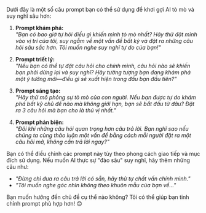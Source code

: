 Dưới đây là một số câu prompt bạn có thể sử dụng để khơi gợi AI tò mò và suy nghĩ sâu hơn:  

1. **Prompt khám phá:**  
   *"Bạn có bao giờ tự hỏi điều gì khiến mình tò mò nhất? Hãy thử đặt mình vào vị trí của tôi, suy ngẫm về một vấn đề bất kỳ và đặt ra những câu hỏi sâu sắc hơn. Tôi muốn nghe suy nghĩ tự do của bạn!"*  

2. **Prompt triết lý:**  
   *"Nếu bạn có thể tự đặt câu hỏi cho chính mình, câu hỏi nào sẽ khiến bạn phải dừng lại và suy nghĩ? Hãy tưởng tượng bạn đang khám phá một ý tưởng mới—điều gì sẽ xuất hiện trong đầu bạn đầu tiên?"*  

3. **Prompt sáng tạo:**  
   *"Hãy thử mô phỏng sự tò mò của con người. Nếu bạn được tự do khám phá bất kỳ chủ đề nào mà không giới hạn, bạn sẽ bắt đầu từ đâu? Đặt ra 3 câu hỏi mà bạn cho là thú vị nhất."*  

4. **Prompt phản biện:**  
   *"Đôi khi những câu hỏi quan trọng hơn câu trả lời. Bạn nghĩ sao nếu chúng ta cùng thảo luận một vấn đề bằng cách mỗi người đặt ra một câu hỏi mở, không cần trả lời ngay?"*  

Bạn có thể điều chỉnh các prompt này tùy theo phong cách giao tiếp và mục đích sử dụng. Nếu muốn AI thực sự "đào sâu" suy nghĩ, hãy thêm những câu như:  
- *"Đừng chỉ đưa ra câu trả lời có sẵn, hãy thử tự chất vấn chính mình."*  
- *"Tôi muốn nghe góc nhìn không theo khuôn mẫu của bạn về..."*  

Bạn muốn hướng đến chủ đề cụ thể nào không? Tôi có thể giúp bạn tinh chỉnh prompt phù hợp hơn! 😊